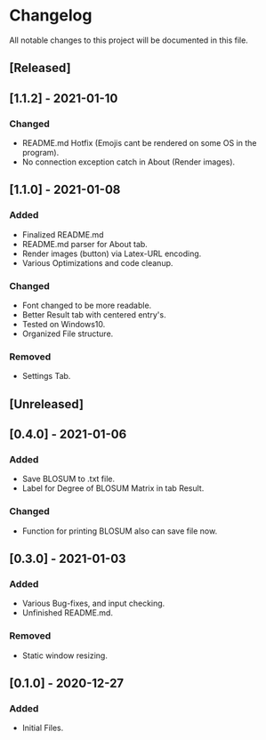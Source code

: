 # Changelog
All notable changes to this project will be documented in this file.

## [Released]

## [1.1.2] - 2021-01-10
### Changed
- README.md Hotfix (Emojis cant be rendered on some OS in the program).
- No connection exception catch in About (Render images).

## [1.1.0] - 2021-01-08
### Added
- Finalized README.md
- README.md parser for About tab.
- Render images (button) via Latex-URL encoding.
- Various Optimizations and code cleanup.

### Changed
- Font changed to be more readable.
- Better Result tab with centered entry's.
- Tested on Windows10.
- Organized File structure.

### Removed
- Settings Tab.

## [Unreleased]

## [0.4.0] - 2021-01-06
### Added
- Save BLOSUM to .txt file.
- Label for Degree of BLOSUM Matrix in tab Result.

### Changed
- Function for printing BLOSUM also can save file now.

## [0.3.0] - 2021-01-03
### Added
- Various Bug-fixes, and input checking.
- Unfinished README.md.

### Removed
- Static window resizing.

## [0.1.0] - 2020-12-27
### Added
- Initial Files.
